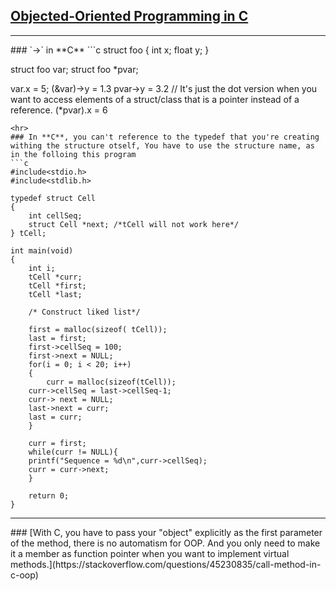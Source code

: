 ## [**Objected-Oriented Programming in C**](https://www.codementor.io/michaelsafyan/object-oriented-programming-in-c-du1081gw2)
<hr>
### `->` in **C** 
```c
struct foo
{
    int x;
    float y;
}

struct foo var;
struct foo *pvar;

var.x = 5;
(&var)->y = 1.3
pvar->y = 3.2 // It's just the dot version when you want to access elements of a struct/class that is a pointer instead of a reference.
(*pvar).x = 6
```
<hr>
### In **C**, you can't reference to the typedef that you're creating withing the structure otself, You have to use the structure name, as in the folloing this program
```c
#include<stdio.h>
#include<stdlib.h>

typedef struct Cell
{
    int cellSeq;
    struct Cell *next; /*tCell will not work here*/
} tCell;

int main(void)
{
    int i;
    tCell *curr;
    tCell *first;
    tCell *last;

    /* Construct liked list*/

    first = malloc(sizeof( tCell));
    last = first;
    first->cellSeq = 100;
    first->next = NULL;
    for(i = 0; i < 20; i++)
    {
        curr = malloc(sizeof(tCell));
	curr->cellSeq = last->cellSeq-1;
	curr-> next = NULL;
	last->next = curr;
	last = curr;
    }

    curr = first;
    while(curr != NULL){
	printf("Sequence = %d\n",curr->cellSeq);
	curr = curr->next;
    }
    
    return 0;
}
```
<hr>
### [With C, you have to pass your "object" explicitly as the first parameter of the method, there is no automatism for OOP. And you only need to make it a member as function pointer when you want to implement virtual methods.](https://stackoverflow.com/questions/45230835/call-method-in-c-oop)
